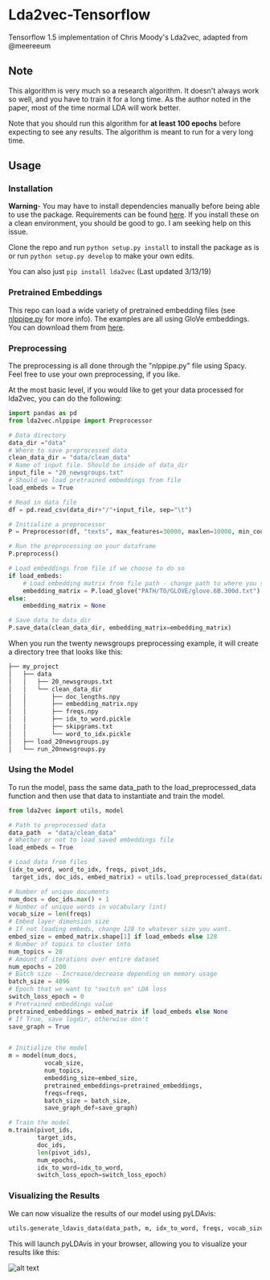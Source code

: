 # Lda2vec-Tensorflow
Tensorflow 1.5 implementation of Chris Moody's Lda2vec, adapted from @meereeum

## Note
This algorithm is very much so a research algorithm. It doesn't always work so well, and you have to train it for a long time. As the author noted in the paper, most of the time normal LDA will work better.

Note that you should run this algorithm for **at least 100 epochs** before expecting to see any results. The algorithm is meant to run for a very long time. 

## Usage
### Installation
**Warning**- You may have to install dependencies manually before being able to use the package. Requirements can be found [here](https://github.com/nateraw/Lda2vec-Tensorflow/issues/27). If you install these on a clean environment, you should be good to go. I am seeking help on this issue.

Clone the repo and run `python setup.py install` to install the package as is or run `python setup.py develop` to make your own edits. 

You can also just `pip install lda2vec` (Last updated 3/13/19)

### Pretrained Embeddings
This repo can load a wide variety of pretrained embedding files (see [nlppipe.py](https://github.com/nateraw/Lda2vec-Tensorflow/blob/5d399a3f21dd3e9a2e84a6220d5f9e3147a3591b/lda2vec/nlppipe.py#L115) for more info). The examples are all using GloVe embeddings. You can download them from [here](https://github.com/stanfordnlp/GloVe). 

### Preprocessing

The preprocessing is all done through the "nlppipe.py" file using Spacy. Feel free to use your own preprocessing, if you like.

At the most basic level, if you would like to get your data processed for lda2vec,
you can do the following:

```python
import pandas as pd
from lda2vec.nlppipe import Preprocessor

# Data directory
data_dir ="data"
# Where to save preprocessed data
clean_data_dir = "data/clean_data"
# Name of input file. Should be inside of data_dir
input_file = "20_newsgroups.txt"
# Should we load pretrained embeddings from file
load_embeds = True

# Read in data file
df = pd.read_csv(data_dir+"/"+input_file, sep="\t")

# Initialize a preprocessor
P = Preprocessor(df, "texts", max_features=30000, maxlen=10000, min_count=30)

# Run the preprocessing on your dataframe
P.preprocess()

# Load embeddings from file if we choose to do so
if load_embeds:
    # Load embedding matrix from file path - change path to where you saved them
    embedding_matrix = P.load_glove("PATH/TO/GLOVE/glove.6B.300d.txt")
else:
    embedding_matrix = None

# Save data to data_dir
P.save_data(clean_data_dir, embedding_matrix=embedding_matrix)
```

When you run the twenty newsgroups preprocessing example, it will create a directory tree that looks like this:
```bash
├── my_project
│   ├── data
│   │   ├── 20_newsgroups.txt
│   │   └── clean_data_dir
│   │       ├── doc_lengths.npy
│   │       ├── embedding_matrix.npy
│   │       ├── freqs.npy
│   │       ├── idx_to_word.pickle
│   │       ├── skipgrams.txt
│   │       └── word_to_idx.pickle
│   ├── load_20newsgroups.py
│   └── run_20newsgroups.py
```

### Using the Model

To run the model, pass the same data_path to the
load_preprocessed_data function and then use that data to instantiate and train the model.

```python
from lda2vec import utils, model

# Path to preprocessed data
data_path  = "data/clean_data"
# Whether or not to load saved embeddings file
load_embeds = True

# Load data from files
(idx_to_word, word_to_idx, freqs, pivot_ids,
 target_ids, doc_ids, embed_matrix) = utils.load_preprocessed_data(data_path, load_embed_matrix=load_embeds)

# Number of unique documents
num_docs = doc_ids.max() + 1
# Number of unique words in vocabulary (int)
vocab_size = len(freqs)
# Embed layer dimension size
# If not loading embeds, change 128 to whatever size you want.
embed_size = embed_matrix.shape[1] if load_embeds else 128
# Number of topics to cluster into
num_topics = 20
# Amount of iterations over entire dataset
num_epochs = 200
# Batch size - Increase/decrease depending on memory usage
batch_size = 4096
# Epoch that we want to "switch on" LDA loss
switch_loss_epoch = 0
# Pretrained embeddings value
pretrained_embeddings = embed_matrix if load_embeds else None
# If True, save logdir, otherwise don't
save_graph = True


# Initialize the model
m = model(num_docs,
          vocab_size,
          num_topics,
          embedding_size=embed_size,
          pretrained_embeddings=pretrained_embeddings,
          freqs=freqs,
          batch_size = batch_size,
          save_graph_def=save_graph)

# Train the model
m.train(pivot_ids,
        target_ids,
        doc_ids,
        len(pivot_ids),
        num_epochs,
        idx_to_word=idx_to_word,
        switch_loss_epoch=switch_loss_epoch)
```

### Visualizing the Results
We can now visualize the results of our model using pyLDAvis:
```python
utils.generate_ldavis_data(data_path, m, idx_to_word, freqs, vocab_size)
```
This will launch pyLDAvis in your browser, allowing you to visualize your results like this:

![alt text](https://github.com/nateraw/Lda2vec-Tensorflow/blob/master/pyLDAvis_results.png)
